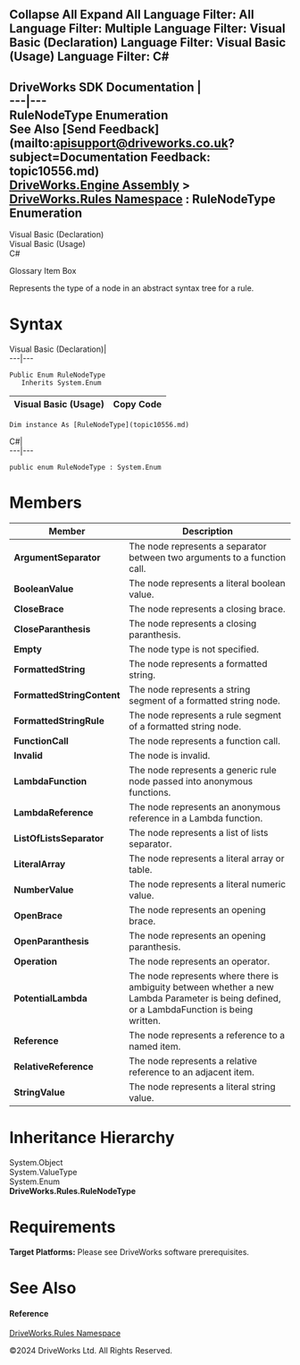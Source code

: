        

 Collapse All Expand All  Language Filter: All  Language Filter: Multiple  Language Filter: Visual Basic (Declaration) Language Filter: Visual Basic (Usage) Language Filter: C#  
---  
DriveWorks SDK Documentation  |   
---|---  
RuleNodeType Enumeration   
See Also [Send Feedback](mailto:apisupport@driveworks.co.uk?subject=Documentation Feedback: topic10556.md)  
[DriveWorks.Engine Assembly](topic2156.md) > [DriveWorks.Rules Namespace](topic10510.md) : RuleNodeType Enumeration  
---  
  
Visual Basic (Declaration)    
Visual Basic (Usage)    
C# 

Glossary Item Box

Represents the type of a node in an abstract syntax tree for a rule. 

# Syntax

Visual Basic (Declaration)|   
---|---  
      
    
    Public Enum RuleNodeType 
       Inherits System.Enum  
  
Visual Basic (Usage)| Copy Code  
---|---  
      
    
    Dim instance As [RuleNodeType](topic10556.md)  
  
C#|   
---|---  
      
    
    public enum RuleNodeType : System.Enum   
  
# Members

Member| Description  
---|---  
**ArgumentSeparator**|  The node represents a separator between two arguments to a function call.  
**BooleanValue**|  The node represents a literal boolean value.  
**CloseBrace**|  The node represents a closing brace.  
**CloseParanthesis**|  The node represents a closing paranthesis.  
**Empty**|  The node type is not specified.  
**FormattedString**|  The node represents a formatted string.  
**FormattedStringContent**|  The node represents a string segment of a formatted string node.  
**FormattedStringRule**|  The node represents a rule segment of a formatted string node.  
**FunctionCall**|  The node represents a function call.  
**Invalid**|  The node is invalid.  
**LambdaFunction**|  The node represents a generic rule node passed into anonymous functions.  
**LambdaReference**|  The node represents an anonymous reference in a Lambda function.  
**ListOfListsSeparator**|  The node represents a list of lists separator.  
**LiteralArray**|  The node represents a literal array or table.  
**NumberValue**|  The node represents a literal numeric value.  
**OpenBrace**|  The node represents an opening brace.  
**OpenParanthesis**|  The node represents an opening paranthesis.  
**Operation**|  The node represents an operator.  
**PotentialLambda**|  The node represents where there is ambiguity between whether a new Lambda Parameter is being defined, or a LambdaFunction is being written.  
**Reference**|  The node represents a reference to a named item.  
**RelativeReference**|  The node represents a relative reference to an adjacent item.  
**StringValue**|  The node represents a literal string value.  
  
# Inheritance Hierarchy

System.Object  
System.ValueType  
System.Enum  
**DriveWorks.Rules.RuleNodeType**  


# Requirements

**Target Platforms:** Please see DriveWorks software prerequisites.

# See Also

#### Reference

[DriveWorks.Rules Namespace](topic10510.md)

©2024 DriveWorks Ltd. All Rights Reserved.
